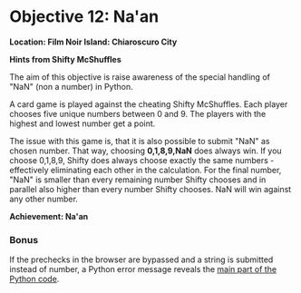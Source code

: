 # Objective 12: Na'an
**Location: Film Noir Island: Chiaroscuro City**

**Hints from Shifty McShuffles**

The aim of this objective is raise awareness of the special handling of "NaN" (non a number) in Python.

A card game is played against the cheating Shifty McShuffles.
Each player chooses five unique numbers between 0 and 9.
The players with the highest and lowest number get a point.

The issue with this game is, that it is also possible to submit "NaN" as chosen number. That way, choosing **0,1,8,9,NaN** does always win.
If you choose 0,1,8,9, Shifty does always choose exactly the same numbers - effectively eliminating each other in the calculation.
For the final number, "NaN" is smaller than every remaining number Shifty chooses and in parallel also higher than every number Shifty chooses. NaN will win against any other number.

**Achievement: Na'an**

### Bonus

If the prechecks in the browser are bypassed and a string is submitted instead of number, a Python error message reveals the [main part of the Python code](https://github.com/joergschwarzwaelder/hhc2023/blob/main/Objective-12/python-error.txt).
<!--stackedit_data:
eyJoaXN0b3J5IjpbLTI5MDg1NjI1NiwtNDM4MTk0MTMzLC0xNj
Y4NzkxNzIyLDEzNzA4OTM3OTAsMTkzNzA2MTE2OCwtMjAxMDE5
MjYzXX0=
-->